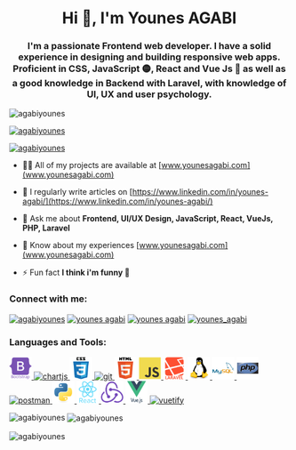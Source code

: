 <h1 align="center">Hi 👋, I'm Younes AGABI</h1>
<h3 align="center">I'm a passionate Frontend web developer. I have a solid experience in designing and building responsive web apps. Proficient in CSS, JavaScript 🟡, React and Vue Js 🚀 as well as a good knowledge in Backend with Laravel, with knowledge of UI, UX and user psychology.</h3>

<p align="left"> <img src="https://komarev.com/ghpvc/?username=agabiyounes&label=Profile%20views&color=0e75b6&style=flat" alt="agabiyounes" /> </p>

<p align="left"> <a href="https://github.com/ryo-ma/github-profile-trophy"><img src="https://github-profile-trophy.vercel.app/?username=agabiyounes" alt="agabiyounes" /></a> </p>

<p align="left"> <a href="https://www.linkedin.com/in/younes-agabi/" target="blank"><img src="https://img.shields.io/twitter/follow/agabiyounes?logo=twitter&style=for-the-badge" alt="agabiyounes" /></a> </p>

- 👨‍💻 All of my projects are available at [www.younesagabi.com](www.younesagabi.com)

- 📝 I regularly write articles on [https://www.linkedin.com/in/younes-agabi/](https://www.linkedin.com/in/younes-agabi/)

- 💬 Ask me about **Frontend, UI/UX Design, JavaScript, React, VueJs, PHP, Laravel**

- 📄 Know about my experiences [www.younesagabi.com](www.younesagabi.com)

- ⚡ Fun fact **I think i'm funny 🤣**

<h3 align="left">Connect with me:</h3>
<p align="left">
<a href="https://twitter.com/agabiyounes" target="blank"><img align="center" src="https://raw.githubusercontent.com/rahuldkjain/github-profile-readme-generator/master/src/images/icons/Social/twitter.svg" alt="agabiyounes" height="30" width="40" /></a>
<a href="https://linkedin.com/in/younes-agabi" target="blank"><img align="center" src="https://raw.githubusercontent.com/rahuldkjain/github-profile-readme-generator/master/src/images/icons/Social/linked-in-alt.svg" alt="younes agabi" height="30" width="40" /></a>
<a href="https://fb.com/younes.agabi" target="blank"><img align="center" src="https://raw.githubusercontent.com/rahuldkjain/github-profile-readme-generator/master/src/images/icons/Social/facebook.svg" alt="younes agabi" height="30" width="40" /></a>
<a href="https://instagram.com/younes_agabi" target="blank"><img align="center" src="https://raw.githubusercontent.com/rahuldkjain/github-profile-readme-generator/master/src/images/icons/Social/instagram.svg" alt="younes_agabi" height="30" width="40" /></a>
</p>

<h3 align="left">Languages and Tools:</h3>
<p align="left"> <a href="https://getbootstrap.com" target="_blank" rel="noreferrer"> <img src="https://raw.githubusercontent.com/devicons/devicon/master/icons/bootstrap/bootstrap-plain-wordmark.svg" alt="bootstrap" width="40" height="40"/> </a> <a href="https://www.chartjs.org" target="_blank" rel="noreferrer"> <img src="https://www.chartjs.org/media/logo-title.svg" alt="chartjs" width="40" height="40"/> </a> <a href="https://www.w3schools.com/css/" target="_blank" rel="noreferrer"> <img src="https://raw.githubusercontent.com/devicons/devicon/master/icons/css3/css3-original-wordmark.svg" alt="css3" width="40" height="40"/> </a> <a href="https://git-scm.com/" target="_blank" rel="noreferrer"> <img src="https://www.vectorlogo.zone/logos/git-scm/git-scm-icon.svg" alt="git" width="40" height="40"/> </a> <a href="https://www.w3.org/html/" target="_blank" rel="noreferrer"> <img src="https://raw.githubusercontent.com/devicons/devicon/master/icons/html5/html5-original-wordmark.svg" alt="html5" width="40" height="40"/> </a> <a href="https://developer.mozilla.org/en-US/docs/Web/JavaScript" target="_blank" rel="noreferrer"> <img src="https://raw.githubusercontent.com/devicons/devicon/master/icons/javascript/javascript-original.svg" alt="javascript" width="40" height="40"/> </a> <a href="https://laravel.com/" target="_blank" rel="noreferrer"> <img src="https://raw.githubusercontent.com/devicons/devicon/master/icons/laravel/laravel-plain-wordmark.svg" alt="laravel" width="40" height="40"/> </a> <a href="https://www.linux.org/" target="_blank" rel="noreferrer"> <img src="https://raw.githubusercontent.com/devicons/devicon/master/icons/linux/linux-original.svg" alt="linux" width="40" height="40"/> </a> <a href="https://www.mysql.com/" target="_blank" rel="noreferrer"> <img src="https://raw.githubusercontent.com/devicons/devicon/master/icons/mysql/mysql-original-wordmark.svg" alt="mysql" width="40" height="40"/> </a> <a href="https://www.php.net" target="_blank" rel="noreferrer"> <img src="https://raw.githubusercontent.com/devicons/devicon/master/icons/php/php-original.svg" alt="php" width="40" height="40"/> </a> <a href="https://postman.com" target="_blank" rel="noreferrer"> <img src="https://www.vectorlogo.zone/logos/getpostman/getpostman-icon.svg" alt="postman" width="40" height="40"/> </a> <a href="https://www.python.org" target="_blank" rel="noreferrer"> <img src="https://raw.githubusercontent.com/devicons/devicon/master/icons/python/python-original.svg" alt="python" width="40" height="40"/> </a> <a href="https://reactjs.org/" target="_blank" rel="noreferrer"> <img src="https://raw.githubusercontent.com/devicons/devicon/master/icons/react/react-original-wordmark.svg" alt="react" width="40" height="40"/> </a> <a href="https://redux.js.org" target="_blank" rel="noreferrer"> <img src="https://raw.githubusercontent.com/devicons/devicon/master/icons/redux/redux-original.svg" alt="redux" width="40" height="40"/> </a> <a href="https://vuejs.org/" target="_blank" rel="noreferrer"> <img src="https://raw.githubusercontent.com/devicons/devicon/master/icons/vuejs/vuejs-original-wordmark.svg" alt="vuejs" width="40" height="40"/> </a> <a href="https://vuetifyjs.com/en/" target="_blank" rel="noreferrer"> <img src="https://bestofjs.org/logos/vuetify.svg" alt="vuetify" width="40" height="40"/> </a> </p>

<p><img align="left" src="https://github-readme-stats.vercel.app/api/top-langs?username=agabiyounes&show_icons=true&locale=en&layout=compact" alt="agabiyounes" /></p>

<p>&nbsp;<img align="center" src="https://github-readme-stats.vercel.app/api?username=agabiyounes&show_icons=true&locale=en" alt="agabiyounes" /></p>

<p><img align="center" src="https://github-readme-streak-stats.herokuapp.com/?user=agabiyounes&" alt="agabiyounes" /></p>
